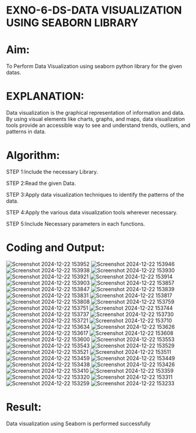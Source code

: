 # EXNO-6-DS-DATA VISUALIZATION USING SEABORN LIBRARY

# Aim:
  To Perform Data Visualization using seaborn python library for the given datas.

# EXPLANATION:
Data visualization is the graphical representation of information and data. By using visual elements like charts, graphs, and maps, data visualization tools provide an accessible way to see and understand trends, outliers, and patterns in data.

# Algorithm:
STEP 1:Include the necessary Library.

STEP 2:Read the given Data.

STEP 3:Apply data visualization techniques to identify the patterns of the data.

STEP 4:Apply the various data visualization tools wherever necessary.

STEP 5:Include Necessary parameters in each functions.

# Coding and Output:
![Screenshot 2024-12-22 153952](https://github.com/user-attachments/assets/33989aee-ea64-42a1-a9af-11e2a7a53bc3)
![Screenshot 2024-12-22 153946](https://github.com/user-attachments/assets/acdafe9e-cbcf-42e3-9baa-4d774cd79cac)
![Screenshot 2024-12-22 153938](https://github.com/user-attachments/assets/b460f65f-f512-45a0-90a3-8d1a378aac2a)
![Screenshot 2024-12-22 153930](https://github.com/user-attachments/assets/67d07ed3-731e-4652-95e2-b6f905b102c2)
![Screenshot 2024-12-22 153921](https://github.com/user-attachments/assets/3361be35-322c-4088-b65b-df7fe2ac86b6)
![Screenshot 2024-12-22 153914](https://github.com/user-attachments/assets/1657eb9f-b0e2-4605-a294-ff08077207cf)
![Screenshot 2024-12-22 153903](https://github.com/user-attachments/assets/2dc56e0d-26b1-4c20-9bde-a3de00303f85)
![Screenshot 2024-12-22 153857](https://github.com/user-attachments/assets/8b809c3e-0826-438f-859e-cc18afea9318)
![Screenshot 2024-12-22 153847](https://github.com/user-attachments/assets/ed33bf77-2e49-4a89-8340-e027b04cc7d1)
![Screenshot 2024-12-22 153839](https://github.com/user-attachments/assets/faef48aa-ab3f-4cc3-a2ce-666a53d26847)
![Screenshot 2024-12-22 153831](https://github.com/user-attachments/assets/3725eaad-26bc-486d-987c-6c0b93cfb5da)
![Screenshot 2024-12-22 153817](https://github.com/user-attachments/assets/a87792e5-8e24-4cc5-b776-c1624cc10a88)
![Screenshot 2024-12-22 153808](https://github.com/user-attachments/assets/253b1585-13cf-48a4-b07e-befa68d11f6e)
![Screenshot 2024-12-22 153759](https://github.com/user-attachments/assets/c97b972a-fb35-4ee1-8c0b-c455676933e8)
![Screenshot 2024-12-22 153751](https://github.com/user-attachments/assets/7e95ce8d-e0d7-4a5e-9591-23f04790adcc)
![Screenshot 2024-12-22 153744](https://github.com/user-attachments/assets/a8ba6e61-2b5e-4ea0-9dbf-03e6812ae2fe)
![Screenshot 2024-12-22 153737](https://github.com/user-attachments/assets/fa799f76-baf1-4e76-9758-d7f3599676e7)
![Screenshot 2024-12-22 153730](https://github.com/user-attachments/assets/3521aaf3-dcc3-432b-89a5-cdc7d4736094)
![Screenshot 2024-12-22 153721](https://github.com/user-attachments/assets/18de15fc-63b7-479b-b485-59dd96f9f1ae)
![Screenshot 2024-12-22 153710](https://github.com/user-attachments/assets/e6d22f01-b4e5-4370-b633-394338c8e00e)
![Screenshot 2024-12-22 153634](https://github.com/user-attachments/assets/d6d07673-0732-40c3-934e-5ad4782c8473)
![Screenshot 2024-12-22 153626](https://github.com/user-attachments/assets/a25fcdf1-3231-4819-86fb-84da51aa6433)
![Screenshot 2024-12-22 153617](https://github.com/user-attachments/assets/de159806-fd5f-41ea-9510-549532dd4fb5)
![Screenshot 2024-12-22 153608](https://github.com/user-attachments/assets/85e2932c-efe6-4ac0-a6ee-af2ca873a43f)
![Screenshot 2024-12-22 153600](https://github.com/user-attachments/assets/ee57812e-be8c-4291-b1b5-b5bcf5db1044)
![Screenshot 2024-12-22 153553](https://github.com/user-attachments/assets/a9562792-c63c-4d1d-bb80-a9280759d806)
![Screenshot 2024-12-22 153543](https://github.com/user-attachments/assets/3c9451e6-cf16-44ee-a119-27c8e14b80cd)
![Screenshot 2024-12-22 153529](https://github.com/user-attachments/assets/ec6fef50-2e2e-43ad-a77e-44782789cd89)
![Screenshot 2024-12-22 153521](https://github.com/user-attachments/assets/6b31db2f-f820-4ac4-a776-c60c217f1248)
![Screenshot 2024-12-22 153511](https://github.com/user-attachments/assets/6c7b9181-246a-4e20-9190-0b6c152b37ea)
![Screenshot 2024-12-22 153459](https://github.com/user-attachments/assets/8dd0bdf9-5967-4d75-8506-e456bbb429fb)
![Screenshot 2024-12-22 153449](https://github.com/user-attachments/assets/46afa4d8-c1d5-4a3f-9289-a60f9fb6ae64)
![Screenshot 2024-12-22 153438](https://github.com/user-attachments/assets/9ffea912-11c5-46d7-874d-f21b207975ed)
![Screenshot 2024-12-22 153426](https://github.com/user-attachments/assets/d3b1a160-ef92-458d-a78e-30f8a6bfc5c2)
![Screenshot 2024-12-22 153410](https://github.com/user-attachments/assets/32d8445a-25af-464a-89ea-dd1d012ce4ad)
![Screenshot 2024-12-22 153359](https://github.com/user-attachments/assets/266b7c36-3f88-457f-aefd-3189aef2400f)
![Screenshot 2024-12-22 153320](https://github.com/user-attachments/assets/a7af62ad-4f54-480b-bc4b-8be95e568c2f)
![Screenshot 2024-12-22 153311](https://github.com/user-attachments/assets/83d652bf-4cba-49fe-8f9b-ed8418d2d7eb)
![Screenshot 2024-12-22 153259](https://github.com/user-attachments/assets/56f9e0a5-54ff-45c9-b6ef-473cc514372c)
![Screenshot 2024-12-22 153233](https://github.com/user-attachments/assets/9098acf3-2e94-4c8f-aba5-db799a6c8edb)


# Result:
 Data visualization using Seaborn is performed successfully
